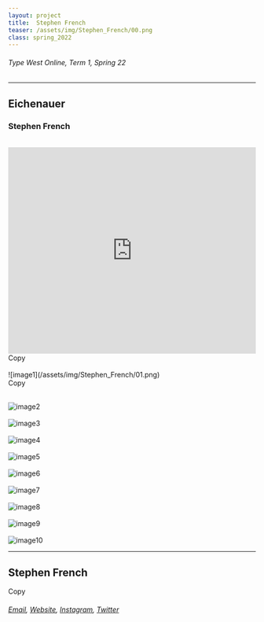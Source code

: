 ```yaml
---
layout: project
title:  Stephen French
teaser: /assets/img/Stephen_French/00.png
class: spring_2022
---
```

###### Type West Online, Term 1, Spring 22 ######
---
## Eichenauer ##
### Stephen French ###
<br>
<iframe width="100%" height="420" src="https://www.youtube.com/embed/_FQ0H3jUs8A?rel=0&modestbranding=1&autohide=1&controls=1&showinfo=0&showtitle=0" title="YouTube video player" frameborder="0" allow="accelerometer; autoplay; clipboard-write; encrypted-media; gyroscope; picture-in-picture" allowfullscreen></iframe>
<br>
Copy
<br><br>
![image1](/assets/img/Stephen_French/01.png)
<br>
Copy
<br><br>

![image2](/assets/img/Stephen_French/02.png)
<br><br>
![image3](/assets/img/Stephen_French/03.png)
<br><br>
![image4](/assets/img/Stephen_French/04.png)
<br><br>
![image5](/assets/img/Stephen_French/05.png)
<br><br>
![image6](/assets/img/Stephen_French/06.png)
<br><br>
![image7](/assets/img/Stephen_French/07.png)
<br><br>
![image8](/assets/img/Stephen_French/08.png)
<br><br>
![image9](/assets/img/Stephen_French/09.png)
<br><br>
![image10](/assets/img/Stephen_French/10.png)

---
## Stephen French ##
Copy
<br>
###### [Email](mailto:x), [Website](x), [Instagram](https://www.instagram.com/stephen_french_jr/), [Twitter](https://twitter.com/x/) ######
